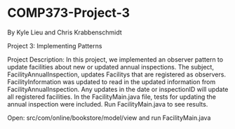 # COMP373-Project-3
By Kyle Lieu and Chris Krabbenschmidt

Project 3: Implementing Patterns

Project Description:
In this project, we implemented an observer pattern to update facilities about new or updated annual inspections. The subject, FacilityAnnualInspection, updates Facilitys that are registered as observers. FacilityInformation was updated to read in the updated information from FacilityAnnualInspection. Any updates in the date or inspectionID will update all registered facilities. In the FacilityMain.java file, tests for updating the annual inspection were included. Run FacilityMain.java to see results. 

Open: src/com/online/bookstore/model/view and run FacilityMain.java

